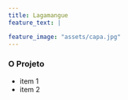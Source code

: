 ```yaml
---
title: Lagamangue
feature_text: |

feature_image: "assets/capa.jpg"
---  
```

  

### O Projeto  

- item 1
- item 2

